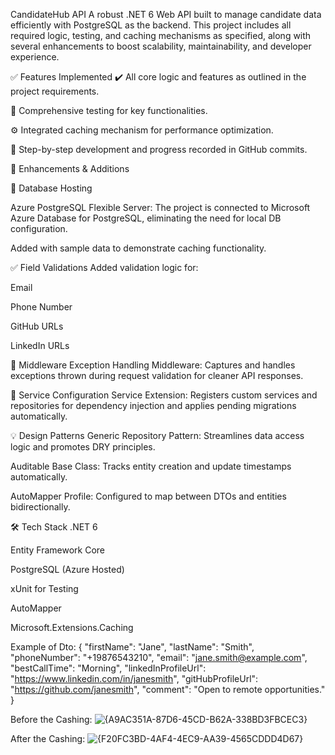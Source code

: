 CandidateHub API
A robust .NET 6 Web API built to manage candidate data efficiently with PostgreSQL as the backend. This project includes all required logic, testing, and caching mechanisms as specified, along with several enhancements to boost scalability, maintainability, and developer experience.

✅ Features Implemented
✔️ All core logic and features as outlined in the project requirements.

🧪 Comprehensive testing for key functionalities.

⚙️ Integrated caching mechanism for performance optimization.

📂 Step-by-step development and progress recorded in GitHub commits.

🚀 Enhancements & Additions

🔗 Database Hosting

Azure PostgreSQL Flexible Server: The project is connected to Microsoft Azure Database for PostgreSQL, eliminating the need for local DB configuration.

Added with sample data to demonstrate caching functionality.

✅ Field Validations
Added validation logic for:

Email

Phone Number

GitHub URLs

LinkedIn URLs

🧱 Middleware
Exception Handling Middleware: Captures and handles exceptions thrown during request validation for cleaner API responses.

🔧 Service Configuration
Service Extension: Registers custom services and repositories for dependency injection and applies pending migrations automatically.

💡 Design Patterns
Generic Repository Pattern: Streamlines data access logic and promotes DRY principles.

Auditable Base Class: Tracks entity creation and update timestamps automatically.

AutoMapper Profile: Configured to map between DTOs and entities bidirectionally.

🛠️ Tech Stack
.NET 6

Entity Framework Core

PostgreSQL (Azure Hosted)

xUnit for Testing

AutoMapper

Microsoft.Extensions.Caching


Example of Dto:
{
  "firstName": "Jane",
  "lastName": "Smith",
  "phoneNumber": "+19876543210",
  "email": "jane.smith@example.com",
  "bestCallTime": "Morning",
  "linkedInProfileUrl": "https://www.linkedin.com/in/janesmith",
  "gitHubProfileUrl": "https://github.com/janesmith",
  "comment": "Open to remote opportunities."
}


Before the Cashing:
![{A9AC351A-87D6-45CD-B62A-338BD3FBCEC3}](https://github.com/user-attachments/assets/e072d0ab-738e-4c69-a6fa-3a5eddef0266)

After the Cashing:
![{F20FC3BD-4AF4-4EC9-AA39-4565CDDD4D67}](https://github.com/user-attachments/assets/f4dd1b30-eb92-4b54-80f2-6f41b423b096)



